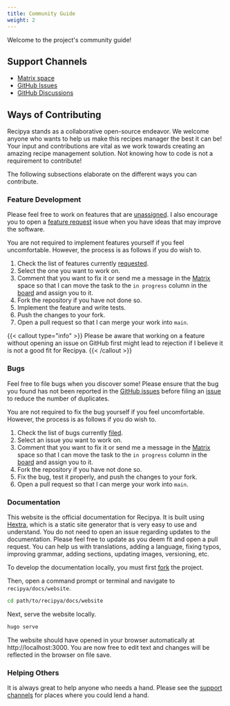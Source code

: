 ```yaml
---
title: Community Guide
weight: 2
---
```


Welcome to the project's community guide! 

## Support Channels

- [Matrix space](https://app.element.io/#/room/#recipya:matrix.org)
- [GitHub Issues](https://github.com/reaper47/recipya/issues)
- [GitHub Discussions](https://github.com/reaper47/recipya/discussions)

## Ways of Contributing

Recipya stands as a collaborative open-source endeavor. We welcome anyone who wants to help
us make this recipes manager the best it can be! Your input and contributions are vital as we work towards creating
an amazing recipe management solution. Not knowing how to code is not a requirement to contribute!

The following subsections elaborate on the different ways you can contribute.

### Feature Development

Please feel free to work on features that are [unassigned](https://github.com/reaper47/recipya/issues?q=is%3Aopen+is%3Aissue+label%3Aenhancement+no%3Aassignee).
I also encourage you to open a [feature request](https://github.com/reaper47/recipya/issues/new?assignees=&labels=enhancement&projects=&template=feature_request.md&title=)
issue when you have ideas that may improve the software.

You are not required to implement features yourself if you feel uncomfortable. However, the process is as follows if you 
do wish to.

1. Check the list of features currently [requested](https://github.com/reaper47/recipya/issues?q=is%3Aopen+is%3Aissue+label%3Aenhancement+no%3Aassignee).
2. Select the one you want to work on.
3. Comment that you want to fix it or send me a message in the [Matrix](https://app.element.io/#/room/#recipya:matrix.org)
   space so that I can move the task to the `in progress` column in the [board](https://github.com/users/reaper47/projects/2)
   and assign you to it.
4. Fork the repository if you have not done so.
5. Implement the feature and write tests.
6. Push the changes to your fork.
7. Open a pull request so that I can merge your work into `main`.

{{< callout type="info" >}}
Please be aware that working on a feature without opening an issue on GitHub first might lead to rejection if I believe
it is not a good fit for Recipya.
{{< /callout >}}

### Bugs

Feel free to file bugs when you discover some! Please ensure that the bug you found has not been reported 
in the [GitHub issues](https://github.com/reaper47/recipya/issues?q=is%3Aopen+is%3Aissue+label%3Abug) before filing 
an [issue](https://github.com/reaper47/recipya/issues/new?assignees=&labels=&projects=&template=bug_report.md&title=) 
to reduce the number of duplicates.

You are not required to fix the bug yourself if you feel uncomfortable. However, the process is as follows if you 
do wish to.

1. Check the list of bugs currently [filed](https://github.com/reaper47/recipya/issues?q=is%3Aopen+is%3Aissue+label%3Abug).
2. Select an issue you want to work on.
3. Comment that you want to fix it or send me a message in the [Matrix](https://app.element.io/#/room/#recipya:matrix.org) 
   space so that I can move the task to the `in progress` column in the [board](https://github.com/users/reaper47/projects/2)
   and assign you to it.
4. Fork the repository if you have not done so.
5. Fix the bug, test it properly, and push the changes to your fork.
6. Open a pull request so that I can merge your work into `main`.

### Documentation

This website is the official documentation for Recipya. It is built using [Hextra](https://imfing.github.io/hextra/), which
is a static site generator that is very easy to use and understand. You do not need to open an issue regarding updates 
to the documentation. Please feel free to update as you deem fit and open a pull request. You can help us with 
translations, adding a language, fixing typos, improving grammar, adding sections, updating images, versioning, etc.

To develop the documentation locally, you must first [fork](https://github.com/reaper47/recipya/fork) the project.

Then, open a command prompt or terminal and navigate to `recipya/docs/website`.

```bash
cd path/to/recipya/docs/website
```

Next, serve the website locally. 

```bash
hugo serve
```

The website should have opened in your browser automatically at http://localhost:3000. 
You are now free to edit text and changes will be reflected in the browser on file save.

### Helping Others

It is always great to help anyone who needs a hand. Please see the [support channels](/community-guide#support-channels)
for places where you could lend a hand.
